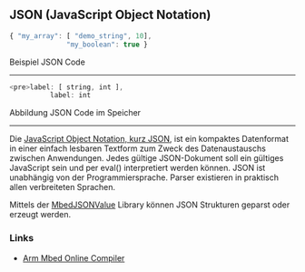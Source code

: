 ## JSON (JavaScript Object Notation)

```js
{ "my_array": [ "demo_string", 10], 
              "my_boolean": true }								

```

Beispiel JSON Code

- - -

```js
<pre>label: [ string, int ],
          label: int              
```

Abbildung JSON Code im Speicher 

- - - 

Die [JavaScript Object Notation, kurz JSON](http://de.wikipedia.org/wiki/JavaScript_Object_Notation), ist ein kompaktes Datenformat in einer einfach lesbaren Textform zum Zweck des Datenaustauschs zwischen Anwendungen. Jedes gültige JSON-Dokument soll ein gültiges JavaScript sein und per eval() interpretiert werden können. JSON ist unabhängig von der Programmiersprache. Parser existieren in praktisch allen verbreiteten Sprachen.

Mittels der [MbedJSONValue](http://developer.mbed.org/users/samux/code/MbedJSONValue/) Library können JSON Strukturen geparst oder erzeugt werden.

### Links

*  [Arm Mbed Online Compiler](https://developer.mbed.org/compiler/#import:/teams/smdiotkit2ch/code/JSONParser/)
